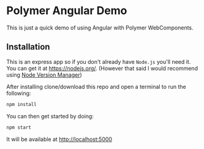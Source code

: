# Polymer Angular Demo
This is just a quick demo of using Angular with Polymer WebComponents.

## Installation
This is an express app so if you don't already have `Node.js` you'll need it. You can get it at https://nodejs.org/. (However that said I would recommend using [Node Version Manager](https://github.com/creationix/nvm))

After installing clone/download this repo and open a terminal to run the following:

```bash
npm install
```

You can then get started by doing:
```bash
npm start
```

It will be available at [http://localhost:5000](http://localhost:5000)